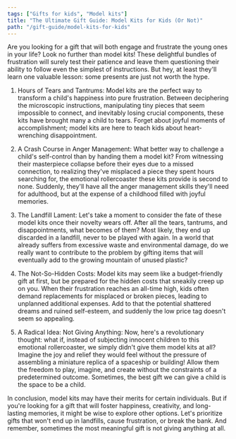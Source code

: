 ```yaml
---
tags: ["Gifts for kids", "Model kits"]
title: "The Ultimate Gift Guide: Model Kits for Kids (Or Not)"
path: "/gift-guide/model-kits-for-kids"
---
```


Are you looking for a gift that will both engage and frustrate the young ones in your life? Look no further than model kits! These delightful bundles of frustration will surely test their patience and leave them questioning their ability to follow even the simplest of instructions. But hey, at least they'll learn one valuable lesson: some presents are just not worth the hype.

1. Hours of Tears and Tantrums:
Model kits are the perfect way to transform a child's happiness into pure frustration. Between deciphering the microscopic instructions, manipulating tiny pieces that seem impossible to connect, and inevitably losing crucial components, these kits have brought many a child to tears. Forget about joyful moments of accomplishment; model kits are here to teach kids about heart-wrenching disappointment.

2. A Crash Course in Anger Management:
What better way to challenge a child's self-control than by handing them a model kit? From witnessing their masterpiece collapse before their eyes due to a missed connection, to realizing they've misplaced a piece they spent hours searching for, the emotional rollercoaster these kits provide is second to none. Suddenly, they'll have all the anger management skills they'll need for adulthood, but at the expense of a childhood filled with joyful memories.

3. The Landfill Lament:
Let's take a moment to consider the fate of these model kits once their novelty wears off. After all the tears, tantrums, and disappointments, what becomes of them? Most likely, they end up discarded in a landfill, never to be played with again. In a world that already suffers from excessive waste and environmental damage, do we really want to contribute to the problem by gifting items that will eventually add to the growing mountain of unused plastic?

4. The Not-So-Hidden Costs:
Model kits may seem like a budget-friendly gift at first, but be prepared for the hidden costs that sneakily creep up on you. When their frustration reaches an all-time high, kids often demand replacements for misplaced or broken pieces, leading to unplanned additional expenses. Add to that the potential shattered dreams and ruined self-esteem, and suddenly the low price tag doesn't seem so appealing.

5. A Radical Idea: Not Giving Anything:
Now, here's a revolutionary thought: what if, instead of subjecting innocent children to this emotional rollercoaster, we simply didn't give them model kits at all? Imagine the joy and relief they would feel without the pressure of assembling a miniature replica of a spaceship or building! Allow them the freedom to play, imagine, and create without the constraints of a predetermined outcome. Sometimes, the best gift we can give a child is the space to be a child.

In conclusion, model kits may have their merits for certain individuals. But if you're looking for a gift that will foster happiness, creativity, and long-lasting memories, it might be wise to explore other options. Let's prioritize gifts that won't end up in landfills, cause frustration, or break the bank. And remember, sometimes the most meaningful gift is not giving anything at all.